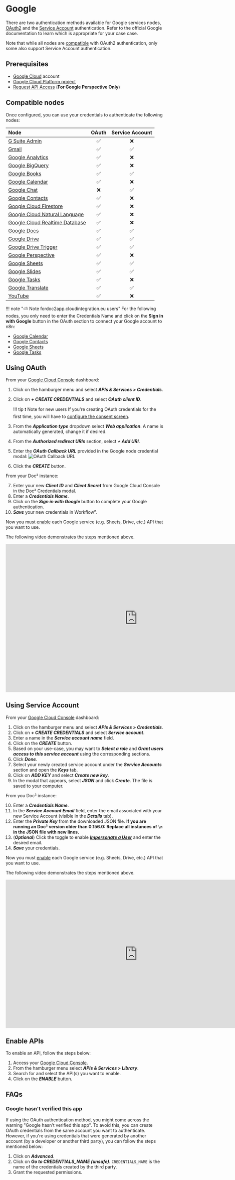 # Google

There are two authentication methods available for Google services nodes, [OAuth2](https://developers.google.com/identity/protocols/oauth2) and the [Service Account](https://developers.google.com/identity/protocols/oauth2#serviceaccount) authentication. Refer to the official Google documentation to learn which is appropriate for your case case.

Note that while all nodes are [compatible](#compatible-nodes) with OAuth2 authentication, only some also support Service Account authentication.

## Prerequisites

* [Google Cloud](https://cloud.google.com/) account
* [Google Cloud Platform project](https://developers.google.com/workspace/marketplace/create-gcp-project)
* [Request API Access](https://developers.perspectiveapi.com/s/docs-get-started) (**For Google Perspective Only**)

## Compatible nodes

Once configured, you can use your credentials to authenticate the following nodes:

| Node | OAuth | Service Account |
| :--- | :---: | :-------------: |
| [G Suite Admin](/workflow/integrations/nodes/n8n-nodes-base.gSuiteAdmin/) | :white_check_mark: | :x: |
| [Gmail](/workflow/integrations/nodes/n8n-nodes-base.gmail/) | :white_check_mark: | :white_check_mark: |
| [Google Analytics](/workflow/integrations/nodes/n8n-nodes-base.googleAnalytics/) | :white_check_mark: | :x: |
| [Google BigQuery](/workflow/integrations/nodes/n8n-nodes-base.googleBigQuery/) | :white_check_mark: | :x: |
| [Google Books](/workflow/integrations/nodes/n8n-nodes-base.googleBooks/) | :white_check_mark: | :white_check_mark: |
| [Google Calendar](/workflow/integrations/nodes/n8n-nodes-base.googleCalendar/) | :white_check_mark: | :x: |
| [Google Chat](/workflow/integrations/nodes/n8n-nodes-base.googleChat/) | :x: | :white_check_mark: |
| [Google Contacts](/workflow/integrations/nodes/n8n-nodes-base.googleContacts/) | :white_check_mark: | :x: |
| [Google Cloud Firestore](/workflow/integrations/nodes/n8n-nodes-base.googleCloudFirestore/) | :white_check_mark: | :x: |
| [Google Cloud Natural Language](/workflow/integrations/nodes/n8n-nodes-base.googleCloudNaturalLanguage/) | :white_check_mark: | :x: |
| [Google Cloud Realtime Database](/workflow/integrations/nodes/n8n-nodes-base.googleCloudRealtimeDatabase/) | :white_check_mark: | :x: |
| [Google Docs](/workflow/integrations/nodes/n8n-nodes-base.googleDocs/) | :white_check_mark: | :white_check_mark: |
| [Google Drive](/workflow/integrations/nodes/n8n-nodes-base.googleDrive/) | :white_check_mark: | :white_check_mark: |
| [Google Drive Trigger](/workflow/integrations/trigger-nodes/n8n-nodes-base.googleDriveTrigger/) | :white_check_mark: | :white_check_mark: |
| [Google Perspective](/workflow/integrations/nodes/n8n-nodes-base.googlePerspective/) | :white_check_mark: | :x: |
| [Google Sheets](/workflow/integrations/nodes/n8n-nodes-base.googleSheets/) | :white_check_mark: | :white_check_mark: |
| [Google Slides](/workflow/integrations/nodes/n8n-nodes-base.googleSlides/) | :white_check_mark: | :white_check_mark: |
| [Google Tasks](/workflow/integrations/nodes/n8n-nodes-base.googleTasks/) | :white_check_mark: | :x: |
| [Google Translate](/workflow/integrations/nodes/n8n-nodes-base.googleTranslate/) | :white_check_mark: | :white_check_mark: |
| [YouTube](/workflow/integrations/nodes/workflow-nodes-base.youTube/) | :white_check_mark: | :x: |

!!! note "⛅️ Note fordoc2app.cloudintegration.eu users"
    For the following nodes, you only need to enter the Credentials Name and click on the **Sign in with Google** button in the OAuth section to connect your Google account to n8n:
* [Google Calendar](/workflow/integrations/nodes/n8n-nodes-base.googleCalendar/)
* [Google Contacts](/workflow/integrations/nodes/n8n-nodes-base.googleContacts/)
* [Google Sheets](/workflow/integrations/nodes/n8n-nodes-base.googleSheets/)
* [Google Tasks](/workflow/integrations/nodes/n8n-nodes-base.googleTasks/)


## Using OAuth

From your [Google Cloud Console](https://console.cloud.google.com) dashboard:

1. Click on the hamburger menu and select ***APIs & Services > Credentials***.
2. Click on ***+ CREATE CREDENTIALS*** and select ***OAuth client ID***.

    !!! tip ❗️ Note for new users
        If you're creating OAuth credentials for the first time, you will have to [configure the consent screen](https://support.google.com/cloud/answer/10311615?hl=en&ref_topic=3473162).
    

3. From the ***Application type*** dropdown select ***Web application***. A name is automatically generated, change it if desired.
4. From the ***Authorized redirect URIs*** section, select ***+ Add URI***.
5. Enter the ***OAuth Callback URL*** provided in the Google node credential modal:
    ![OAuth Callback URL](/_images/integrations/credentials/google/oauth_callback.png)
6. Click the ***CREATE*** button.

From your Doc² instance:

7. Enter your new ***Client ID*** and ***Client Secret*** from Google Cloud Console in the Doc² Credentials modal.
8. Enter a ***Credentials Name***.
9. Click on the ***Sign in with Google*** button to complete your Google authentication.
10. ***Save*** your new credentials in Workflow².

Now you must [enable](#enable-apis) each Google service (e.g. Sheets, Drive, etc.) API that you want to use.

The following video demonstrates the steps mentioned above.

<div class="video-container">
<iframe width="840" height="472.5" src="https://www.youtube.com/embed/gZ6N2H3_vys" frameborder="0" allow="accelerometer; autoplay; clipboard-write; encrypted-media; gyroscope; picture-in-picture" allowfullscreen></iframe>
</div>

## Using Service Account

From your [Google Cloud Console](https://console.cloud.google.com) dashboard:

1. Click on the hamburger menu and select ***APIs & Services > Credentials***.
2. Click on ***+ CREATE CREDENTIALS*** and select ***Service account***.
3. Enter a name in the ***Service account name*** field.
4. Click on the ***CREATE*** button.
5. Based on your use-case, you may want to ***Select a role*** and ***Grant users access to this service account***  using the corresponding sections.
6. Click ***Done***.
7. Select your newly created service account under the ***Service Accounts*** section and open the ***Keys*** tab.
8. Click on ***ADD KEY*** and select ***Create new key***.
9. In the modal that appears, select ***JSON*** and click ***Create***. The file is saved to your computer.

From you Doc² instance:

10. Enter a ***Credentials Name***.
11. In the ***Service Account Email*** field, enter the email associated with your new Service Account (visible in the ***Details*** tab).
12. Enter the ***Private Key*** from the downloaded JSON file. **If you are running an Doc² version older than 0.156.0: Replace all instances of `\n` in the JSON file with new lines.**
13. (***Optional***) Click the toggle to enable [***Impersonate a User***](https://developers.google.com/identity/protocols/oauth2/service-account#delegatingauthority) and enter the desired email.
14. ***Save*** your credentials.

Now you must [enable](#enable-apis) each Google service (e.g. Sheets, Drive, etc.) API that you want to use.

The following video demonstrates the steps mentioned above.

<div class="video-container">
<iframe width="840" height="472.5" src="https://www.youtube.com/embed/ArXVlpo3y1k" frameborder="0" allow="accelerometer; autoplay; clipboard-write; encrypted-media; gyroscope; picture-in-picture" allowfullscreen></iframe>
</div>

## Enable APIs

To enable an API, follow the steps below:

1. Access your [Google Cloud Console](https://console.cloud.google.com).
2. From the hamburger menu select ***APIs & Services > Library***.
3. Search for and select the API(s) you want to enable.
5. Click on the ***ENABLE*** button.

## FAQs

### Google hasn't verified this app

If using the OAuth authentication method, you might come across the warning "Google hasn't verified this app".
To avoid this, you can create OAuth credentials from the same account you want to authenticate. However, if you're using credentials that were generated by another account (by a developer or another third party), you can follow the steps mentioned below:

1. Click on ***Advanced***.
2. Click on ***Go to CREDENTIALS_NAME (unsafe)***. `CREDENTIALS_NAME` is the name of the credentials created by the third party.
3. Grant the requested permissions.
